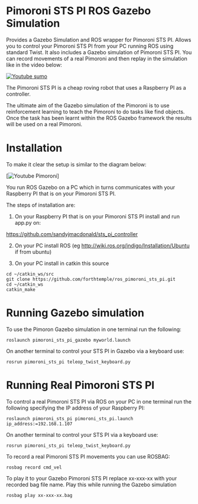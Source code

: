 # Pimoroni STS PI ROS Gazebo Simulation

Provides a Gazebo Simulation and ROS wrapper for Pimoroni STS PI.  Allows you to control your Pimoroni STS PI from your PC running ROS using standard Twist.  It also includes a Gazebo simulation of Pimoroni STS PI. You can record movements of a real Pimoroni and then replay in the simulation like in the video below:

[![Youtube sumo](http://forthtemple.com/pimoroni/pimoroniyoutube.jpg)](https://www.youtube.com/watch?v=zDb48-HvZDI) 

The Pimoroni STS PI is a cheap roving robot that uses a Raspberry PI as a controller.

The ultimate aim of the Gazebo simulation of the Pimoroni is to use reinforcement learning to teach the Pimoroni to do tasks like find objects. Once the task has been learnt within the ROS Gazebo framework the results will be used on a real Pimoroni.

# Installation
To make it clear the setup is similar to the diagram below:

[![Youtube Pimoroni](http://forthtemple.com/pimoroni/pimoronisetup250ii.jpg)]

You run ROS Gazebo on a PC which in turns communicates with your Raspberry PI that is on your Pimoroni STS PI.

The steps of installation are:

1. On your Raspberry PI that is on your Pimoroni STS PI install and run app.py on:

https://github.com/sandyjmacdonald/sts_pi_controller

2. On your PC install ROS (eg http://wiki.ros.org/indigo/Installation/Ubuntu if from ubuntu)

3. On your PC install in catkin this source
```
cd ~/catkin_ws/src
git clone https://github.com/forthtemple/ros_pimoroni_sts_pi.git
cd ~/catkin_ws
catkin_make 
```
# Running Gazebo simulation
To use the Pimoron Gazebo simulation in one terminal run the following:
```
roslaunch pimoroni_sts_pi_gazebo myworld.launch
```
On another terminal to control your STS PI in Gazebo via a keyboard use:
```
rosrun pimoroni_sts_pi teleop_twist_keyboard.py
```

# Running Real Pimoroni STS PI
To control a real Pimoroni STS PI via ROS on your PC in one terminal run the following specifying the IP address of your Raspberry PI:
```
roslaunch pimoroni_sts_pi pimoroni_sts_pi.launch ip_address:=192.168.1.107
```
On another terminal to control your STS PI via a keyboard use:
```
rosrun pimoroni_sts_pi teleop_twist_keyboard.py
```

To record a real Pimoroni STS PI movements you can use ROSBAG:
```
rosbag record cmd_vel
```
To play it to your Gazebo Pimoroni STS PI replace xx-xxx-xx with your recorded bag file name. Play this while running the Gazebo simulation
```
rosbag play xx-xxx-xx.bag
```
